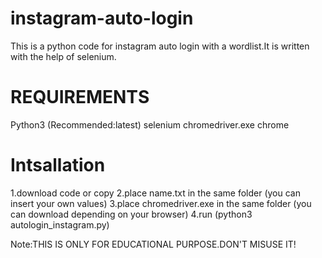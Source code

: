 # instagram-auto-login
This is a python code for instagram auto login with a wordlist.It is written with the help of selenium.
# REQUIREMENTS
Python3 (Recommended:latest)
selenium
chromedriver.exe
chrome
# Intsallation
1.download code or copy
2.place name.txt in the same folder (you can insert your own values)
3.place chromedriver.exe in the same folder (you can download depending on your browser)
4.run (python3 autologin_instagram.py)

Note:THIS IS ONLY FOR EDUCATIONAL PURPOSE.DON'T MISUSE IT!

